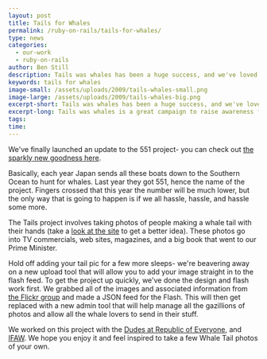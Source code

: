 ```yaml
---
layout: post
title: Tails for Whales
permalink: /ruby-on-rails/tails-for-whales/
type: news
categories:
  - our-work
  - ruby-on-rails
author: Ben Still
description: Tails was whales has been a huge success, and we've loved working on it. And now we're making it even better.
keywords: tails for whales
image-small: /assets/uploads/2009/tails-whales-small.png
image-large: /assets/uploads/2009/tails-whales-big.png
excerpt-short: Tails was whales has been a huge success, and we've loved working on it. And now we're making it even better.
excerpt-long: Tails was whales is a great campaign to raise awareness for what happens in Japan each year where they set sail and hunt these beautiful creatures. We think it's wrong, and so do a lot of you it seems too.
tags:
time:
---
```


We've finally launched an update to the 551 project- you can check out [the sparkly new goodness here](http://tailsforwhales.org).

Basically, each year Japan sends all these boats down to the Southern Ocean to hunt for whales. Last year they got 551, hence the name of the project. Fingers crossed that this year the number will be much lower, but the only way that is going to happen is if we all hassle, hassle, and hassle some more.

The Tails project involves taking photos of people making a whale tail with their hands (take a [look at the site](http://www.tailsforwhales.org/) to get a better idea). These photos go into TV commercials, web sites, magazines, and a big book that went to our Prime Minister.

Hold off adding your tail pic for a few more sleeps- we're beavering away on a new upload tool that will allow you to add your image straight in to the flash feed. To get the project up quickly, we've done the design and flash work first. We grabbed all of the images and associated information from [the Flickr group](http://www.flickr.com/groups/551) and made a JSON feed for the Flash. This will then get replaced with a new admin tool that will help manage all the gazillions of photos and allow all the whale lovers to send in their stuff.

We worked on this project with the [Dudes at Republic of Everyone](http://www.republicofeveryone.com/), and [IFAW](http://www.ifaw.org). We hope you enjoy it and feel inspired to take a few Whale Tail photos of your own.
